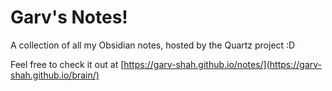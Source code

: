 # Garv's Notes!

A collection of all my Obsidian notes, hosted by the Quartz project :D

Feel free to check it out at [https://garv-shah.github.io/notes/](https://garv-shah.github.io/brain/)
